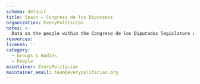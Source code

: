 ```yaml
---
schema: default
title: Spain — Congreso de los Diputados
organization: EveryPolitician
notes: >-
  Data on the people within the Congreso de los Diputados legislature of Spain.
resources:
license: ''
category:
  - Groups & Bodies
  - People
maintainer: EveryPolitician
maintainer_email: team@everypolitician.org
---
```


